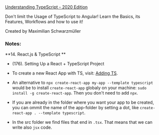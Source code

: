 [Understanding TypeScript - 2020 Edition](https://www.udemy.com/course/understanding-typescript/)

Don't limit the Usage of TypeScript to Angular! Learn the Basics, its Features, Workflows and how to use it!

Created by Maximilian Schwarzmüller

### Notes:

**14. React.js & TypeScript **

- (176). Setting Up a React + TypeScript Project

* To create a new React App with TS, visit: [Adding TS](https://create-react-app.dev/docs/adding-typescript/).

* An alternative to `npx create-react-app my-app --template typescript` would be to install `create-react-app` globaly on your machine: `sudo install -g create-react-app`. Then you don't need to add `npx`.

* If you are already in the folder where you want your app to be created, you can ommit the name of the app-folder by setting a dot, like `create-react-app . --template typescript`.

* In the src folder we find files that end in `.tsx`. That means that we can write also `jsx` code.
